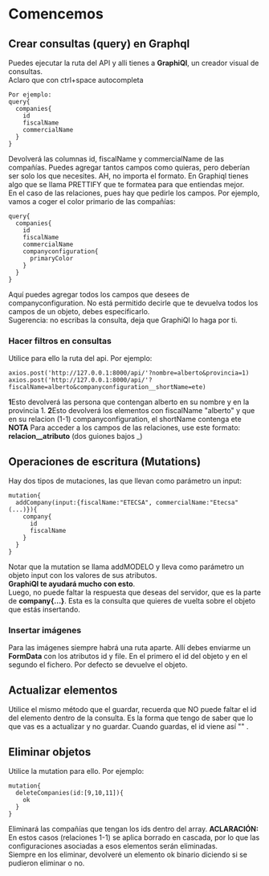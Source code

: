 # Comencemos

## Crear consultas (query) en Graphql

Puedes ejecutar la ruta del API y alli tienes a **GraphiQl**, un creador visual de consultas.  
Aclaro que con ctrl+space autocompleta
```
Por ejemplo:
query{
  companies{
    id
    fiscalName
    commercialName
  }
}  
```
Devolverá las columnas id, fiscalName y commercialName de las compañías. Puedes agregar tantos campos como quieras, pero deberían ser solo los que necesites. AH, no importa el formato. En Graphiql tienes algo que se llama PRETTIFY que te formatea para que entiendas mejor.  
En el caso de las relaciones, pues hay que pedirle los campos. Por ejemplo, vamos a coger el color primario de las compañías:  
```
query{
  companies{
    id
    fiscalName
    commercialName
    companyconfiguration{
      primaryColor
    }
  }
}  
```
Aquí puedes agregar todos los campos que desees de companyconfiguration. No está permitido decirle que te devuelva todos los campos de un objeto, debes especificarlo.  
Sugerencia: no escribas la consulta, deja que GraphiQl lo haga por ti.  
### Hacer filtros en consultas
Utilice para ello la ruta del api. Por ejemplo:
```
axios.post('http://127.0.0.1:8000/api/'?nombre=alberto&provincia=1)
axios.post('http://127.0.0.1:8000/api/'?fiscalName=alberto&companyconfiguration__shortName=ete)
```
**1**Esto devolverá las persona que contengan alberto en su nombre y en la provincia 1.
**2**Esto devolverá los elementos con fiscalName "alberto" y que en su relacion (1-1) companyconfiguration, el shortName contenga ete
**NOTA** Para acceder a los campos de las relaciones, use este formato: **relacion__atributo** (dos guiones bajos _)



## Operaciones de escritura (Mutations)  

Hay dos tipos de mutaciones, las que llevan como parámetro un input:  
```
mutation{
  addCompany(input:{fiscalName:"ETECSA", commercialName:"Etecsa"(...)}){
    company{
      id
      fiscalName
    }
  }
}
```
Notar que la mutation se llama addMODELO y lleva como parámetro un objeto input con los valores de sus atributos.  
**GraphiQl te ayudará mucho con esto**.  
Luego, no puede faltar la respuesta que deseas del servidor, que es la parte de **company{...}**. Esta es la consulta que quieres de vuelta sobre el objeto que estás insertando.

### Insertar imágenes
Para las imágenes siempre habrá una ruta aparte. Allí debes enviarme un **FormData** con los atributos id y file. En el primero el id del objeto y en el segundo el fichero.
Por defecto se devuelve el objeto.

## Actualizar elementos
Utilice el mismo método que el guardar, recuerda que NO puede faltar el id del elemento dentro de la consulta. Es la forma que tengo de saber que lo que vas es a actualizar y no guardar. Cuando guardas, el id viene así "" .

## Eliminar objetos
Utilice la mutation para ello. Por ejemplo:
```
mutation{
  deleteCompanies(id:[9,10,11]){
    ok
  }
}
```
Eliminará las compañías que tengan los ids dentro del array.
**ACLARACIÓN:** En estos casos (relaciones 1-1) se aplica borrado en cascada, por lo que las configuraciones asociadas a esos elementos serán eliminadas.  
Siempre en los eliminar, devolveré un elemento ok binario diciendo si se pudieron eliminar o no.
